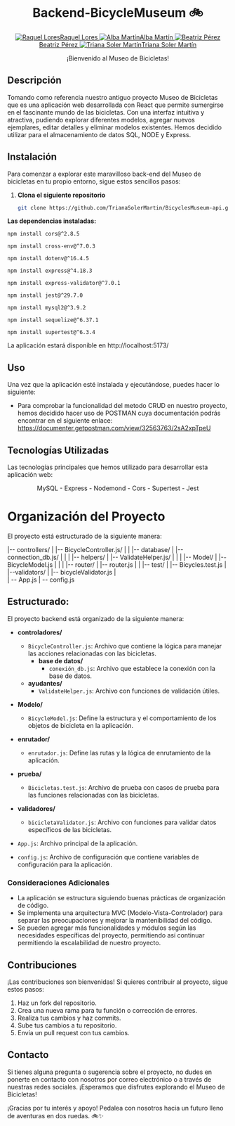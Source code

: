 <div align="center">
  <h1>Backend-BicycleMuseum 🚲</h1>
</div>

<p align="center">
  <a href="https://github.com/RaquelLores">
    <img src="https://img.icons8.com/ios-filled/30/000000/github.png" alt="Raquel Lores">Raquel Lores
  </a>
  <a href="https://github.com/albamartinmz">
    <img src="https://img.icons8.com/ios-filled/30/000000/github.png" alt="Alba Martín">Alba Martín
  </a>
  <a href="https://github.com/BeatrizCPerez">
    <img src="https://img.icons8.com/ios-filled/30/000000/github.png" alt="Beatriz Pérez">Beatriz Pérez
  </a>
  <a href="https://github.com/TrianaSolerMartin">
    <img src="https://img.icons8.com/ios-filled/30/000000/github.png" alt="Triana Soler Martín">Triana Soler Martín
  </a>
</p>

<div align="center">
  <p>¡Bienvenido al Museo de Bicicletas!</p>
</div>

## Descripción

Tomando como referencia nuestro antiguo proyecto Museo de Bicicletas que es una aplicación web desarrollada con React que permite sumergirse en el fascinante mundo de las bicicletas. Con una interfaz intuitiva y atractiva, pudiendo explorar diferentes modelos, agregar nuevos ejemplares, editar detalles y eliminar modelos existentes. Hemos decidido utilizar para el almacenamiento de datos SQL, NODE y Express.

## Instalación

Para comenzar a explorar este maravilloso back-end del Museo de bicicletas en tu propio entorno, sigue estos sencillos pasos:

1. **Clona el siguiente repositorio**
   
   ```bash
   git clone https://github.com/TrianaSolerMartin/BicyclesMuseum-api.git

**Las dependencias instaladas:**

```npm install cors@^2.8.5```

```npm install cross-env@^7.0.3```

```npm install dotenv@^16.4.5```

```npm install express@^4.18.3```

```npm install express-validator@^7.0.1```

```npm install jest@^29.7.0```

```npm install mysql2@^3.9.2```

```npm install sequelize@^6.37.1```

```npm install supertest@^6.3.4```

La aplicación estará disponible en http://localhost:5173/

## Uso

Una vez que la aplicación esté instalada y ejecutándose, puedes hacer lo siguiente:

- Para comprobar la funcionalidad del metodo CRUD en nuestro proyecto, hemos decidido hacer uso de POSTMAN cuya documentación podrás encontrar en el siguiente enlace:
 https://documenter.getpostman.com/view/32563763/2sA2xpTpeU

## Tecnologías Utilizadas

Las tecnologías principales que hemos utilizado para desarrollar esta aplicación web:

<p align="center">  
MySQL - Express - Nodemond - Cors - Supertest - Jest 
</p>

# Organización del Proyecto

El proyecto está estructurado de la siguiente manera:

|-- controllers/
|   |-- BicycleController.js/
|   |
|-- database/
|   |-- connection_db.js/
|   |   |
|-- helpers/
|   |-- ValidateHelper.js/
|   |   |
|-- Model/
|   |--BicycleModel.js
|   |   |
|-- router/
|   |-- router.js
|   |
|-- test/
|   |-- Bicycles.test.js
|
|--validators/
|   |-- bicycleValidator.js
|   
| -- App.js
| -- config.js

## Estructurado:


El proyecto backend está organizado de la siguiente manera:

- **controladores/**
  - `BicycleController.js`: Archivo que contiene la lógica para manejar las acciones relacionadas con las bicicletas.
    - **base de datos/**
      - `conexión_db.js`: Archivo que establece la conexión con la base de datos.
  - **ayudantes/**
    - `ValidateHelper.js`: Archivo con funciones de validación útiles.

- **Modelo/**
  - `BicycleModel.js`: Define la estructura y el comportamiento de los objetos de bicicleta en la aplicación.

- **enrutador/**
  - `enrutador.js`: Define las rutas y la lógica de enrutamiento de la aplicación.

- **prueba/**
  - `Bicicletas.test.js`: Archivo de prueba con casos de prueba para las funciones relacionadas con las bicicletas.

- **validadores/**
  - `bicicletaValidator.js`: Archivo con funciones para validar datos específicos de las bicicletas.

- `App.js`: Archivo principal de la aplicación.
- `config.js`: Archivo de configuración que contiene variables de configuración para la aplicación.

### Consideraciones Adicionales
- La aplicación se estructura siguiendo buenas prácticas de organización de código.
- Se implementa una arquitectura MVC (Modelo-Vista-Controlador) para separar las preocupaciones y mejorar la mantenibilidad del código.
- Se pueden agregar más funcionalidades y módulos según las necesidades específicas del proyecto, permitiendo así continuar permitiendo la escalabilidad de nuestro proyecto. 

## Contribuciones

¡Las contribuciones son bienvenidas! Si quieres contribuir al proyecto, sigue estos pasos:

1. Haz un fork del repositorio.
2. Crea una nueva rama para tu función o corrección de errores.
3. Realiza tus cambios y haz commits.
4. Sube tus cambios a tu repositorio.
5. Envía un pull request con tus cambios.

## Contacto

Si tienes alguna pregunta o sugerencia sobre el proyecto, no dudes en ponerte en contacto con nosotros por correo electrónico o a través de nuestras redes sociales. ¡Esperamos que disfrutes explorando el Museo de Bicicletas!

¡Gracias por tu interés y apoyo! Pedalea con nosotros hacia un futuro lleno de aventuras en dos ruedas. 🚲✨
